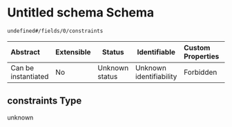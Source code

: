 # Untitled schema Schema

```txt
undefined#/fields/0/constraints
```




| Abstract            | Extensible | Status         | Identifiable            | Custom Properties | Additional Properties | Access Restrictions | Defined In                                                              |
| :------------------ | ---------- | -------------- | ----------------------- | :---------------- | --------------------- | ------------------- | ----------------------------------------------------------------------- |
| Can be instantiated | No         | Unknown status | Unknown identifiability | Forbidden         | Allowed               | none                | [zone.schema.json\*](../../out/zone.schema.json "open original schema") |

## constraints Type

unknown
